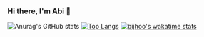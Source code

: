 ### Hi there, I'm Abi 👋

<!--
**Abizrh/Abizrh** is a ✨ _special_ ✨ repository because its `README.md` (this file) appears on your GitHub profile.

Here are some ideas to get you started:

- 🔭 I’m currently working on ...
- 🌱 I’m currently learning ...
- 👯 I’m looking to collaborate on ...
- 🤔 I’m looking for help with ...
- 💬 Ask me about ...
- 📫 How to reach me: ...
- 😄 Pronouns: ...
- ⚡ Fun fact: ...
dark, radical, merko, gruvbox, tokyonight, onedark, cobalt, synthwave, highcontrast, dracula


-->
![Anurag's GitHub stats](https://github-readme-stats.vercel.app/api?username=Abizrh&show_icons=true&theme=tokyonight)
[![Top Langs](https://github-readme-stats.vercel.app/api/top-langs/?username=Abizrh&layout=compact)](https://github.com/Abizrh/github-readme-stats)
[![bijhoo's wakatime stats](https://github-readme-stats.vercel.app/api/wakatime?username=bijhoo)](https://github.com/Abizrh/github-readme-stats)
